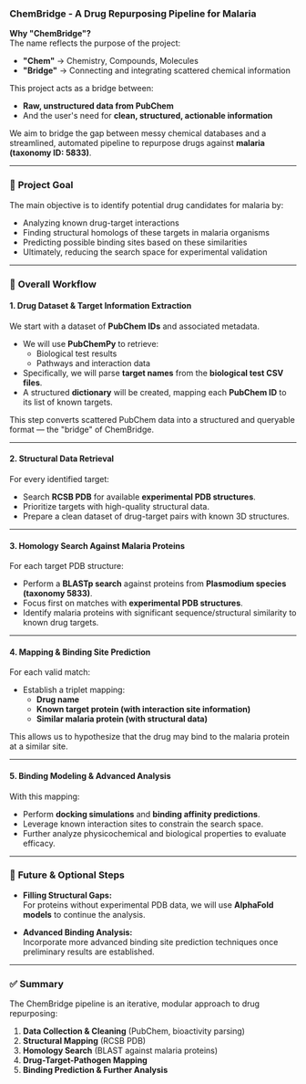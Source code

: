 ### **ChemBridge - A Drug Repurposing Pipeline for Malaria**

**Why "ChemBridge"?**  
The name reflects the purpose of the project:
- **"Chem"** → Chemistry, Compounds, Molecules
- **"Bridge"** → Connecting and integrating scattered chemical information

This project acts as a bridge between:
- **Raw, unstructured data from PubChem**
- And the user's need for **clean, structured, actionable information**

We aim to bridge the gap between messy chemical databases and a streamlined, automated pipeline to repurpose drugs against **malaria (taxonomy ID: 5833)**.

---

### 🎯 **Project Goal**

The main objective is to identify potential drug candidates for malaria by:
- Analyzing known drug-target interactions
- Finding structural homologs of these targets in malaria organisms
- Predicting possible binding sites based on these similarities
- Ultimately, reducing the search space for experimental validation

---

### 🚀 **Overall Workflow**

#### **1. Drug Dataset & Target Information Extraction**
We start with a dataset of **PubChem IDs** and associated metadata.
- We will use **PubChemPy** to retrieve:
  - Biological test results
  - Pathways and interaction data
- Specifically, we will parse **target names** from the **biological test CSV files**.
- A structured **dictionary** will be created, mapping each **PubChem ID** to its list of known targets.

This step converts scattered PubChem data into a structured and queryable format — the "bridge" of ChemBridge.

---

#### **2. Structural Data Retrieval**
For every identified target:
- Search **RCSB PDB** for available **experimental PDB structures**.
- Prioritize targets with high-quality structural data.
- Prepare a clean dataset of drug-target pairs with known 3D structures.

---

#### **3. Homology Search Against Malaria Proteins**
For each target PDB structure:
- Perform a **BLASTp search** against proteins from **Plasmodium species (taxonomy 5833)**.
- Focus first on matches with **experimental PDB structures**.
- Identify malaria proteins with significant sequence/structural similarity to known drug targets.

---

#### **4. Mapping & Binding Site Prediction**
For each valid match:
- Establish a triplet mapping:
  - **Drug name**
  - **Known target protein (with interaction site information)**
  - **Similar malaria protein (with structural data)**

This allows us to hypothesize that the drug may bind to the malaria protein at a similar site.

---

#### **5. Binding Modeling & Advanced Analysis**
With this mapping:
- Perform **docking simulations** and **binding affinity predictions**.
- Leverage known interaction sites to constrain the search space.
- Further analyze physicochemical and biological properties to evaluate efficacy.

---

### 🔄 **Future & Optional Steps**
- **Filling Structural Gaps:**  
  For proteins without experimental PDB data, we will use **AlphaFold models** to continue the analysis.
  
- **Advanced Binding Analysis:**  
  Incorporate more advanced binding site prediction techniques once preliminary results are established.

---

### ✅ **Summary**
The ChemBridge pipeline is an iterative, modular approach to drug repurposing:
1. **Data Collection & Cleaning** (PubChem, bioactivity parsing)
2. **Structural Mapping** (RCSB PDB)
3. **Homology Search** (BLAST against malaria proteins)
4. **Drug-Target-Pathogen Mapping**
5. **Binding Prediction & Further Analysis**
